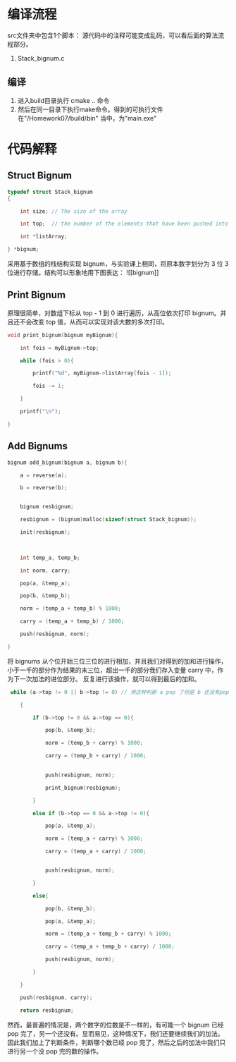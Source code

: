 # 编译流程
src文件夹中包含1个脚本：
	源代码中的注释可能变成乱码，可以看后面的算法流程部分。
1. Stack_bignum.c 
## 编译
1. 进入build目录执行 cmake .. 命令
2. 然后在同一目录下执行make命令。得到的可执行文件在"/Homework07/build/bin" 当中，为"main.exe"

# 代码解释
## Struct Bignum
```C
typedef struct Stack_bignum   
{

    int size; // The size of the array

    int top;  // the number of the elements that have been pushed into array

    int *listArray;

} *bignum;
```
采用基于数组的栈结构实现 bignum，与实验课上相同，将原本数字划分为 3 位 3 位进行存储。结构可以形象地用下图表达：
![[bignum]]
## Print Bignum
原理很简单，对数组下标从 top - 1 到 0 进行遍历，从高位依次打印 bignum。并且还不会改变 top 值，从而可以实现对该大数的多次打印。
```C
void print_bignum(bignum myBignum){

    int fois = myBignum->top;

    while (fois > 0){

        printf("%d", myBignum->listArray[fois - 1]);

        fois -= 1;

    }

    printf("\n");  

}
```

## Add Bignums
```C
bignum add_bignum(bignum a, bignum b){

    a = reverse(a);

    b = reverse(b);


    bignum resbignum;

    resbignum = (bignum)malloc(sizeof(struct Stack_bignum));

    init(resbignum);

  

    int temp_a, temp_b;

    int norm, carry;

    pop(a, &temp_a);

    pop(b, &temp_b);

    norm = (temp_a + temp_b) % 1000;

    carry = (temp_a + temp_b) / 1000;

    push(resbignum, norm);

}
```
将 bignums 从个位开始三位三位的进行相加，并且我们对得到的加和进行操作，小于一千的部分作为结果的末三位，超出一千的部分我们存入变量 carry 中，作为下一次加法的进位部分。
反复进行该操作，就可以得到最后的加和。
```C
 while (a->top != 0 || b->top != 0) // 用这种判断 a pop 了但是 b 还没有pop，于是就不一样了

    {

        if (b->top != 0 && a->top == 0){

            pop(b, &temp_b);

            norm = (temp_b + carry) % 1000;

            carry = (temp_b + carry) / 1000;
            

            push(resbignum, norm);

            print_bignum(resbignum);

        }

        else if (b->top == 0 && a->top != 0){

            pop(a, &temp_a);

            norm = (temp_a + carry) % 1000;

            carry = (temp_a + carry) / 1000;


            push(resbignum, norm);

        }

        else{

            pop(b, &temp_b);

            pop(a, &temp_a);

            norm = (temp_a + temp_b + carry) % 1000;

            carry = (temp_a + temp_b + carry) / 1000;

            push(resbignum, norm);

        }

    }

    push(resbignum, carry);

    return resbignum;
```
然而，最普遍的情况是，两个数字的位数是不一样的，有可能一个 bignum 已经 pop 完了，另一个还没有。显而易见，这种情况下，我们还要继续我们的加法。
因此我们加上了判断条件，判断哪个数已经 pop 完了，然后之后的加法中我们只进行另一个没 pop 完的数的操作。